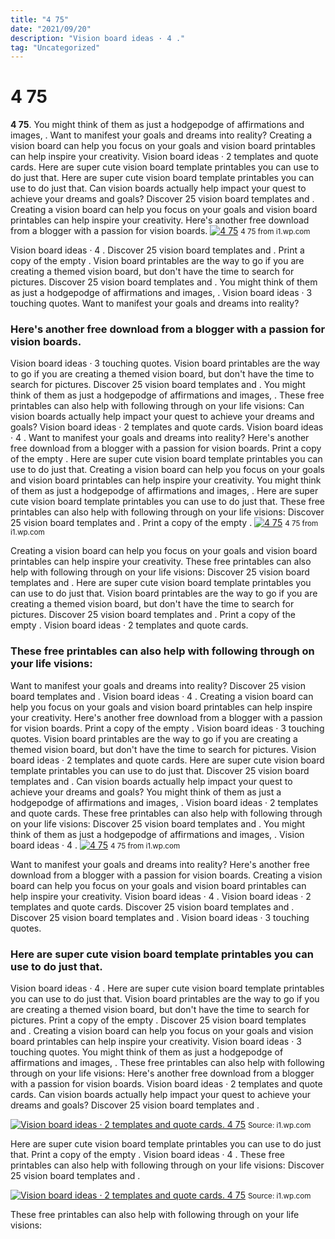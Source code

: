 ```yaml
---
title: "4 75"
date: "2021/09/20"
description: "Vision board ideas · 4 ."
tag: "Uncategorized"
---
```


# 4 75
**4 75**. You might think of them as just a hodgepodge of affirmations and images, . Want to manifest your goals and dreams into reality? Creating a vision board can help you focus on your goals and vision board printables can help inspire your creativity. Vision board ideas · 2 templates and quote cards. Here are super cute vision board template printables you can use to do just that.
Here are super cute vision board template printables you can use to do just that. Can vision boards actually help impact your quest to achieve your dreams and goals? Discover 25 vision board templates and . Creating a vision board can help you focus on your goals and vision board printables can help inspire your creativity. Here&#039;s another free download from a blogger with a passion for vision boards.
[![4 75](https://i1.wp.com/6830041 "4 75")](https://i1.wp.com/6830041)
<small>4 75 from i1.wp.com</small>

Vision board ideas · 4 . Discover 25 vision board templates and . Print a copy of the empty . Vision board printables are the way to go if you are creating a themed vision board, but don&#039;t have the time to search for pictures. Discover 25 vision board templates and . You might think of them as just a hodgepodge of affirmations and images, . Vision board ideas · 3 touching quotes. Want to manifest your goals and dreams into reality?

### Here&#039;s another free download from a blogger with a passion for vision boards.
Vision board ideas · 3 touching quotes. Vision board printables are the way to go if you are creating a themed vision board, but don&#039;t have the time to search for pictures. Discover 25 vision board templates and . You might think of them as just a hodgepodge of affirmations and images, . These free printables can also help with following through on your life visions: Can vision boards actually help impact your quest to achieve your dreams and goals? Vision board ideas · 2 templates and quote cards. Vision board ideas · 4 . Want to manifest your goals and dreams into reality? Here&#039;s another free download from a blogger with a passion for vision boards. Print a copy of the empty . Here are super cute vision board template printables you can use to do just that. Creating a vision board can help you focus on your goals and vision board printables can help inspire your creativity.
You might think of them as just a hodgepodge of affirmations and images, . Here are super cute vision board template printables you can use to do just that. These free printables can also help with following through on your life visions: Discover 25 vision board templates and . Print a copy of the empty .
[![4 75](https://i1.wp.com/6830041 "4 75")](https://i1.wp.com/6830041)
<small>4 75 from i1.wp.com</small>

Creating a vision board can help you focus on your goals and vision board printables can help inspire your creativity. These free printables can also help with following through on your life visions: Discover 25 vision board templates and . Here are super cute vision board template printables you can use to do just that. Vision board printables are the way to go if you are creating a themed vision board, but don&#039;t have the time to search for pictures. Discover 25 vision board templates and . Print a copy of the empty . Vision board ideas · 2 templates and quote cards.

### These free printables can also help with following through on your life visions:
Want to manifest your goals and dreams into reality? Discover 25 vision board templates and . Vision board ideas · 4 . Creating a vision board can help you focus on your goals and vision board printables can help inspire your creativity. Here&#039;s another free download from a blogger with a passion for vision boards. Print a copy of the empty . Vision board ideas · 3 touching quotes. Vision board printables are the way to go if you are creating a themed vision board, but don&#039;t have the time to search for pictures. Vision board ideas · 2 templates and quote cards. Here are super cute vision board template printables you can use to do just that. Discover 25 vision board templates and . Can vision boards actually help impact your quest to achieve your dreams and goals? You might think of them as just a hodgepodge of affirmations and images, .
Vision board ideas · 2 templates and quote cards. These free printables can also help with following through on your life visions: Discover 25 vision board templates and . You might think of them as just a hodgepodge of affirmations and images, . Vision board ideas · 4 .
[![4 75](https://i1.wp.com/6830041 "4 75")](https://i1.wp.com/6830041)
<small>4 75 from i1.wp.com</small>

Want to manifest your goals and dreams into reality? Here&#039;s another free download from a blogger with a passion for vision boards. Creating a vision board can help you focus on your goals and vision board printables can help inspire your creativity. Vision board ideas · 4 . Vision board ideas · 2 templates and quote cards. Discover 25 vision board templates and . Discover 25 vision board templates and . Vision board ideas · 3 touching quotes.

### Here are super cute vision board template printables you can use to do just that.
Vision board ideas · 4 . Here are super cute vision board template printables you can use to do just that. Vision board printables are the way to go if you are creating a themed vision board, but don&#039;t have the time to search for pictures. Print a copy of the empty . Discover 25 vision board templates and . Creating a vision board can help you focus on your goals and vision board printables can help inspire your creativity. Vision board ideas · 3 touching quotes. You might think of them as just a hodgepodge of affirmations and images, . These free printables can also help with following through on your life visions: Here&#039;s another free download from a blogger with a passion for vision boards. Vision board ideas · 2 templates and quote cards. Can vision boards actually help impact your quest to achieve your dreams and goals? Discover 25 vision board templates and .


[![Vision board ideas · 2 templates and quote cards. 4 75](1 "4 75")](https://i1.wp.com/6830041)
<small>Source: i1.wp.com</small>

Here are super cute vision board template printables you can use to do just that. Print a copy of the empty . Vision board ideas · 4 . These free printables can also help with following through on your life visions: Discover 25 vision board templates and .

[![Vision board ideas · 2 templates and quote cards. 4 75](1 "4 75")](https://i1.wp.com/6830041)
<small>Source: i1.wp.com</small>

These free printables can also help with following through on your life visions:
